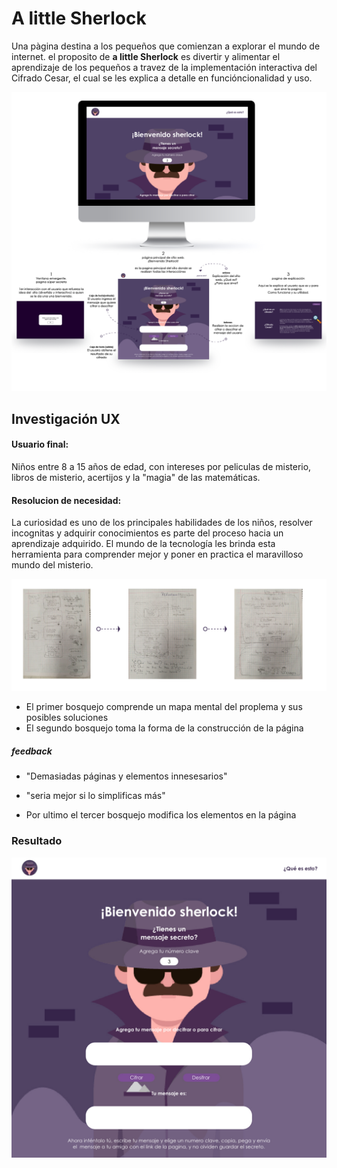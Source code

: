 # A little Sherlock

Una pàgina destina a los pequeños que comienzan a explorar el mundo de internet. el proposito de **a little Sherlock** es divertir y alimentar el aprendizaje de los pequeños a travez de la implementación interactiva del Cifrado Cesar, el cual se les explica a detalle en funcióncionalidad y uso.

![imagen final](https://github.com/IrisFyD/CDMX009-cipher/blob/master/asset/Maquetado-03.png?raw=true)
## Investigación UX

#### Usuario final:
Niños entre 8 a 15 años de edad, con intereses por peliculas de misterio, libros de misterio, acertijos y la "magia" de las matemáticas.

#### Resolucion de necesidad:
La curiosidad es uno de los principales habilidades de los niños, resolver incognitas y adquirir conocimientos es parte del proceso hacia un aprendizaje adquirido. El mundo de la tecnología les brinda esta herramienta para comprender mejor y poner en practica el maravilloso mundo del misterio.

![Prototipado](https://github.com/IrisFyD/CDMX009-cipher/blob/master/asset/Maquetado-02.png?raw=true)

- El primer bosquejo comprende un mapa mental del proplema y sus posibles soluciones
- El segundo bosquejo toma la forma de la construcción de la página

##### feedback
- "Demasiadas páginas y elementos innesesarios"
- "seria mejor si lo simplificas más"

- Por ultimo el tercer bosquejo modifica los elementos en la página

### Resultado

![resultado](https://github.com/IrisFyD/CDMX009-cipher/blob/master/asset/2.jpg?raw=true)

